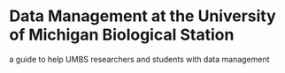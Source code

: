 # Data Management at the University of Michigan Biological Station
a guide to help UMBS researchers and students with data management

